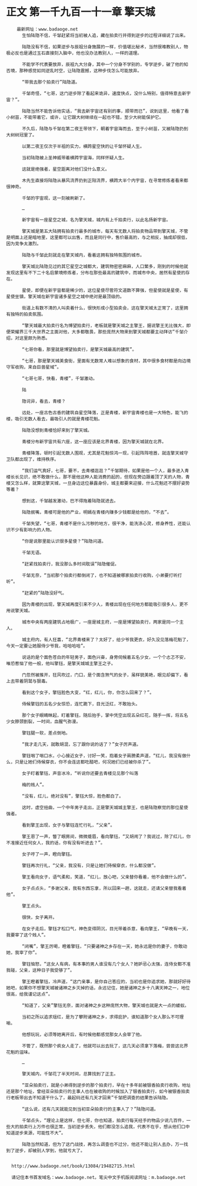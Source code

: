 # 正文 第一千九百一十一章 擎天城
        最新网址：www.badaoge.net
          生怕陆隐不信，千邹赶紧将当初被人追，藏在拍卖行并得到逆步的过程详细说了出来。
      
          陆隐没有不信，如果逆步与辰祖分身施展的一样，价值堪比秘术，当然很难教别人，物极必反也是通过玉石直接刻入脑中，他也没办法教别人，一样的道理。
      
          不能学不代表要放弃，辰祖九大分身，其中一个分身不学别的，专学逆步，破了他的知否境，那种感觉如同逆乱时空，让陆隐震撼，这种步伐怎么可能放弃。
      
          “带我去那个拍卖行”陆隐道。
      
          千邹奇怪，“七哥，这门逆步除了看起来诡异，速度快点，没什么特别，值得特意去新宇宙？”。
      
          陆隐当然不能告诉他实话，“我去新宇宙还有别的事，顺带而已”，说到这里，他看了看小树苗，不能带着它，或许，让它跟大树继续在一起也不错，至少大树能保护它。
      
          不久后，陆隐与千邹在第二夜王带领下，朝着宇宙海而去，至于小树苗，又被陆隐扔到大树树冠里了。
      
          以第二夜王仅次于半祖的实力，横跨星空快的让千邹怀疑人生。
      
          当初陆隐被上圣神威带着横跨宇宙海，同样怀疑人生。
      
          这就是绝强者，星空距离对他们没什么意义。
      
          木先生直接将陆隐从暴风流界扔到正阳流界，横跨大半个内宇宙，在寻常修炼者看来都很神奇。
      
          千邹的宇宙观，这一刻被刷新了。
      
          …
      
          新宇宙有一座星空之城，名为擎天城，城内有上千拍卖行，以此名扬新宇宙。
      
          擎天城是第五大陆拥有拍卖行最多的城市，每天有无数人将拍卖物品带到擎天城，不管是明面上还是暗地里，这里都可以出售，而且是同行中，售价最高的，与之相反，抽成却很低，因为竞争太激烈。
      
          陆隐与千邹此刻就走在擎天城内，看着这拥有独特氛围的城市。
      
          擎天城比陆隐见过的其它星空之城都大，建筑物密密麻麻，人口繁多，刚到的时候他就发现这里有不下二十名启蒙境修炼者，分布在那些最高的建筑中，而城市中央，居然有星使的存在。
      
          星使，即便在新宇宙都是稀少的，这位星使尽管符文道数不算强，但星使就是星使，有星使坐镇，擎天城在新宇宙诸多星空之城中绝对是最顶级的。
      
          街道上有数不清的人叫卖着什么，很快形成小型拍卖会，这在擎天城太正常了，这里拥有独特的拍卖氛围。
      
          “擎天城最大拍卖行名为博望拍卖行，老板就是擎天城之主擎王，据说擎王无比强大，即便荣耀界三千大世界之主面对他，大多都敬畏，那些庞然大物来到擎天城都要主动拜访”千邹介绍，对这里颇为熟悉。
      
          “七哥你看，那里就是博望拍卖行，是擎天城最高的建筑”。
      
          “七哥，那是擎天城美食街，里面有无数常人难以想象的食材，其中很多食材都是向边境守军收购，来自巨兽星域”。
      
          “七哥七哥，快看，青楼”，千邹激动。
      
          陆
      
          隐诧异，看去，青楼？
      
          远处，一座古色古香的建筑自星空降落，正是青楼，新宇宙青楼也是一大特色，能飞的楼，吸引无数人看去，最吸引人的就是青楼花魁。
      
          陆隐没想到青楼恰好来到了擎天城。
      
          青楼分布新宇宙共有六座，这一座应该是北界青楼，因为擎天城就在北界。
      
          青楼降落，顿时引起无数人围观，尤其是花魁惊鸿一现，引起阵阵喧嚣，就连擎天城守卫队都出现了，维持秩序。
      
          “我们运气真好，七哥，要不，去青楼逛逛？”千邹期待，如果是他一个人，最多进入青楼长长见识，绝不敢做什么，那不是他这种人能消费的起的，但现在旁边跟着顶了天的人物，青楼又怎么样，就算这擎天城，一旦身边这位暴露身份，城主都要来迎接，什么花魁还不摆好姿势等着？
      
          想到这，千邹越发激动，巴不得拖着陆隐就进去。
      
          陆隐抿嘴，青楼可是他的产业，明嫣在青楼内赚多少钱都是给他的，“不去”。
      
          千邹失望，“七哥，青楼不是什么污秽的地方，很干净，能洗涤心灵，修身养性，还能认识不少有影响力的人物。
      
          “你是说那里能认识很多星使？”陆隐问道。
      
          千邹无语。
      
          “赶紧找拍卖行，我没那么多时间耽误”陆隐催促。
      
          千邹无奈，“当初那个拍卖行都倒闭了，也不知道被哪家拍卖行收购，小弟要打听打听”。
      
          “赶紧的”陆隐没好气。
      
          因为青楼的出现，擎天城再度引来不少人，青楼出现在任何地方都能吸引很多人，更不用说擎天城。
      
          城市中央有两座建筑占地极广，一座是城主府，一座是博望拍卖行，两家是同一个主人。
      
          城主府内，有人狂喜，“北界青楼来了？太好了，给少爷我更衣，好久没见落梅花魁了，今天一定要让她服侍少爷我，哈哈哈哈”。
      
          说话的是个面色苍白的年轻男子，面色兴奋，身旁伺候着五名少女，一个个忐忑不安，唯恐惹恼了他一般，他叫擎钰，是擎天城城主擎王之子。
      
          门忽然被推开，狂风吹过，门口，是个面含煞气的女子，虽样貌美艳，眼见却偏下，看上去带着阴鹫与狠毒。
      
          看到这个女子，擎钰脸色大变，“红，红儿，你，你怎么回来了？”。
      
          侍候擎钰的五名少女惊恐，连忙跪下，目光泛红，不敢抬头。
      
          那个女子眼睛眯起，盯着擎钰，随后抬手，掌中凭空出现五朵红花，随手一挥，将五名少女脖颈割裂，一时间，血腥气弥漫。
      
          擎钰腿一软，差点倒地。
      
          “我才走几天，就敢胡混，忘了跟你说的话了？”女子厉声道。
      
          擎钰咽了咽口水，小心接近女子，讨好一笑，抱着女子肩膀柔声道，“红儿，我没有做什么，只是让她们侍候穿衣，你不会连这都吃醋吧，何况她们已经被你杀了”。
      
          女子盯着擎钰，声音冰冷，“听说你还要去青楼见见那个叫落
      
          梅的贱人”。
      
          “没有，红儿，绝对没有”，擎钰大惊，脸色都白了。
      
          这时，虚空扭曲，一个中年男子走出，正是擎天城城主擎王，也是陆隐察觉的那位星使强者。
      
          看到擎王出现，女子与擎钰连忙行礼，“父亲”。
      
          擎王恩了一声，瞥了眼房间，微微蹙眉，看向擎钰，“又胡闹了？我说过，除了红儿，你不准接近任何女人，我的话，你有没有听进去？”。
      
          女子哼了一声，瞪向擎钰。
      
          擎钰再次行礼，“父亲，我没有，只是让她们侍候穿衣，什么都没做”。
      
          擎王看向女子，语气柔和，笑道，“红儿，放心吧，父亲替你看着，他不会做什么的”。
      
          女子点点头，“多谢父亲，我有东西忘拿，所以回来一趟，这就走，还请父亲替我看着他”。
      
          擎王点头。
      
          很快，女子离开。
      
          在女子走后，擎钰才松口气，神色变得阴沉，目光带着杀意，看向擎王，“早晚有一天，我要宰了这个贱人”。
      
          “闭嘴”，擎王厉喝，瞪着擎钰，“只要诸神之乡存在一天，她永远是你的妻子，你敢动她，我宰了你”。
      
          擎钰恼怒，“这女人有病，有本事的男人谁没有几个女人？她妒忌心太强，连侍女都不准我碰，父亲，这种日子我受够了”。
      
          擎王瞪着擎钰，冷声道，“这门亲事，是你自己答应的，当初也是你追求她，那就好好待她吧，如果你不想擎天城被诸神之乡灭掉的话，永远记住，她是诸神之乡十八满天神之一，地位很高，给我谨记这点”。
      
          “知道了，父亲”擎钰无奈，面对诸神之乡这种庞然大物，擎天城也就是大一点的蝼蚁。
      
          当初之所以追求瑶红，是为了攀附诸神之乡，求得庇护，谁知道那个女人那么不可理喻。
      
          他想玩玩，必须等她离开后，有时候他都感觉那女人会宰了他。
      
          不管了，既然那个疯女人走了，他就可以出去玩了，这几天必须拿下落梅，尝尝这北界花魁的滋味。
      
          …
      
          擎天城内，千邹花了半天时间，总算找到了正主。
      
          “亚朵拍卖行，就是小弟得到逆步的那个拍卖行，早在十多年前被银香拍卖行收购，地址还是那个地址，曾经亚朵拍卖行的主事人也在被收购的时候加入了银香拍卖行，如今被银香拍卖行老板带出去不知道干什么了，最起码还有几天才回来”千邹把调查的结果告诉陆隐。
      
          “这么说，还有几天就能见到当初亚朵拍卖行的主事人了？”陆隐问道。
      
          千邹点头，“理论上是这样，但七哥，你也知道，拍卖行每天经手的物品少说几百件，一些大的拍卖行上万件也很正常，当初逆步丢失，他们都没怎么追我，代表不在乎，想从他们口中知道逆步来源，可能性不大”。
      
          陆隐当然知道，但为了这门战技，再怎么调查也不过分，他还不能让别人去办，万一找到了逆步，却被别人学到，他就亏大了。
      
      
      http://www.badaoge.net/book/13084/19482715.html
      
      请记住本书首发域名：www.badaoge.net。笔尖中文手机版阅读网址：m.badaoge.net